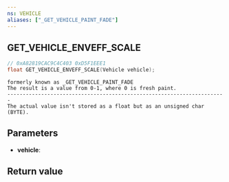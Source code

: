 ```yaml
---
ns: VEHICLE
aliases: ["_GET_VEHICLE_PAINT_FADE"]
---
```

## GET_VEHICLE_ENVEFF_SCALE

```c
// 0xA82819CAC9C4C403 0xD5F1EEE1
float GET_VEHICLE_ENVEFF_SCALE(Vehicle vehicle);
```

```
formerly known as _GET_VEHICLE_PAINT_FADE  
The result is a value from 0-1, where 0 is fresh paint.  
-----------------------------------------------------------------------  
The actual value isn't stored as a float but as an unsigned char (BYTE).  
```

## Parameters
* **vehicle**: 

## Return value
